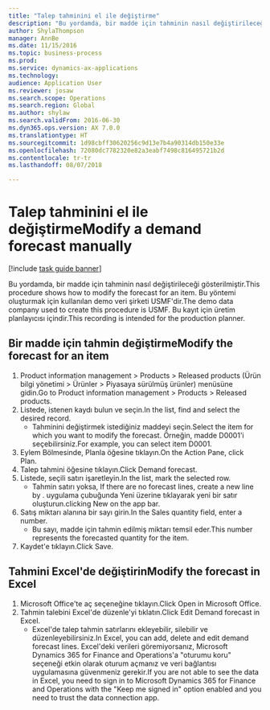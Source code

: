 ```yaml
--- 
title: "Talep tahminini el ile değiştirme"
description: "Bu yordamda, bir madde için tahminin nasıl değiştirileceği gösterilmiştir."
author: ShylaThompson
manager: AnnBe
ms.date: 11/15/2016
ms.topic: business-process
ms.prod: 
ms.service: dynamics-ax-applications
ms.technology: 
audience: Application User
ms.reviewer: josaw
ms.search.scope: Operations
ms.search.region: Global
ms.author: shylaw
ms.search.validFrom: 2016-06-30
ms.dyn365.ops.version: AX 7.0.0
ms.translationtype: HT
ms.sourcegitcommit: 1d98cbff30620256c9d13e7b4a90314db150e33e
ms.openlocfilehash: 72080dc7782320e82a3eabf7498c816495721b2d
ms.contentlocale: tr-tr
ms.lasthandoff: 08/07/2018

---
```

# <a name="modify-a-demand-forecast-manually"></a><span data-ttu-id="dc923-103">Talep tahminini el ile değiştirme</span><span class="sxs-lookup"><span data-stu-id="dc923-103">Modify a demand forecast manually</span></span>

[!include [task guide banner](../../includes/task-guide-banner.md)]

<span data-ttu-id="dc923-104">Bu yordamda, bir madde için tahminin nasıl değiştirileceği gösterilmiştir.</span><span class="sxs-lookup"><span data-stu-id="dc923-104">This procedure shows how to modify the forecast for an item.</span></span> <span data-ttu-id="dc923-105">Bu yöntemi oluşturmak için kullanılan demo veri şirketi USMF'dir.</span><span class="sxs-lookup"><span data-stu-id="dc923-105">The demo data company used to create this procedure is USMF.</span></span> <span data-ttu-id="dc923-106">Bu kayıt için üretim planlayıcısı içindir.</span><span class="sxs-lookup"><span data-stu-id="dc923-106">This recording is intended for the production planner.</span></span> 


## <a name="modify-the-forecast-for-an-item"></a><span data-ttu-id="dc923-107">Bir madde için tahmin değiştirme</span><span class="sxs-lookup"><span data-stu-id="dc923-107">Modify the forecast for an item</span></span>
1. <span data-ttu-id="dc923-108">Product information management > Products > Released products (Ürün bilgi yönetimi > Ürünler > Piyasaya sürülmüş ürünler) menüsüne gidin.</span><span class="sxs-lookup"><span data-stu-id="dc923-108">Go to Product information management > Products > Released products.</span></span>
2. <span data-ttu-id="dc923-109">Listede, istenen kaydı bulun ve seçin.</span><span class="sxs-lookup"><span data-stu-id="dc923-109">In the list, find and select the desired record.</span></span>
    * <span data-ttu-id="dc923-110">Tahminini değiştirmek istediğiniz maddeyi seçin.</span><span class="sxs-lookup"><span data-stu-id="dc923-110">Select the item for which you want to modify the forecast.</span></span> <span data-ttu-id="dc923-111">Örneğin, madde D0001'i seçebilirsiniz.</span><span class="sxs-lookup"><span data-stu-id="dc923-111">For example, you can select item D0001.</span></span>  
3. <span data-ttu-id="dc923-112">Eylem Bölmesinde, Planla öğesine tıklayın.</span><span class="sxs-lookup"><span data-stu-id="dc923-112">On the Action Pane, click Plan.</span></span>
4. <span data-ttu-id="dc923-113">Talep tahmini öğesine tıklayın.</span><span class="sxs-lookup"><span data-stu-id="dc923-113">Click Demand forecast.</span></span>
5. <span data-ttu-id="dc923-114">Listede, seçili satırı işaretleyin.</span><span class="sxs-lookup"><span data-stu-id="dc923-114">In the list, mark the selected row.</span></span>
    * <span data-ttu-id="dc923-115">Tahmin satırı yoksa, </span><span class="sxs-lookup"><span data-stu-id="dc923-115">If there are no forecast lines, create a new line by  .</span></span> <span data-ttu-id="dc923-116">uygulama çubuğunda Yeni üzerine tıklayarak yeni bir satır oluşturun.</span><span class="sxs-lookup"><span data-stu-id="dc923-116">clicking New on the app bar.</span></span>  
6. <span data-ttu-id="dc923-117">Satış miktarı alanına bir sayı girin.</span><span class="sxs-lookup"><span data-stu-id="dc923-117">In the Sales quantity field, enter a number.</span></span>
    * <span data-ttu-id="dc923-118">Bu sayı, madde için tahmin edilmiş miktarı temsil eder.</span><span class="sxs-lookup"><span data-stu-id="dc923-118">This number represents the forecasted quantity for the item.</span></span>  
7. <span data-ttu-id="dc923-119">Kaydet'e tıklayın.</span><span class="sxs-lookup"><span data-stu-id="dc923-119">Click Save.</span></span>

## <a name="modify-the-forecast-in-excel"></a><span data-ttu-id="dc923-120">Tahmini Excel'de değiştirin</span><span class="sxs-lookup"><span data-stu-id="dc923-120">Modify the forecast in Excel</span></span>
1. <span data-ttu-id="dc923-121">Microsoft Office'te aç seçeneğine tıklayın.</span><span class="sxs-lookup"><span data-stu-id="dc923-121">Click Open in Microsoft Office.</span></span>
2. <span data-ttu-id="dc923-122">Tahmin talebini Excel'de düzenle'yi tıklatın.</span><span class="sxs-lookup"><span data-stu-id="dc923-122">Click Edit Demand forecast in Excel.</span></span>
    * <span data-ttu-id="dc923-123">Excel'de talep tahmin satırlarını ekleyebilir, silebilir ve düzenleyebilirsiniz.</span><span class="sxs-lookup"><span data-stu-id="dc923-123">In Excel, you can add, delete and edit demand forecast lines.</span></span> <span data-ttu-id="dc923-124">Excel'deki verileri göremiyorsanız, Microsoft Dynamics 365 for Finance and Operations'a "oturumu koru" seçeneği etkin olarak oturum açmanız ve veri bağlantısı uygulamasına güvenmeniz gerekir.</span><span class="sxs-lookup"><span data-stu-id="dc923-124">If you are not able to see the data in Excel, you need to sign in to Microsoft Dynamics 365 for Finance and Operations with the "Keep me signed in" option enabled and you need to trust the data connection app.</span></span>  


